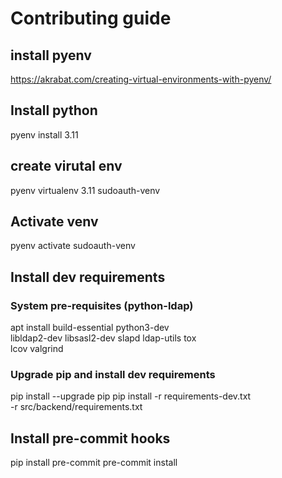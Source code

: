 # Contributing guide

## install pyenv
https://akrabat.com/creating-virtual-environments-with-pyenv/

## Install python

pyenv install 3.11

## create virutal env

pyenv virtualenv 3.11 sudoauth-venv

## Activate venv

pyenv activate sudoauth-venv

## Install dev requirements

### System pre-requisites (python-ldap)
apt install build-essential python3-dev \
    libldap2-dev libsasl2-dev slapd ldap-utils tox \
    lcov valgrind

### Upgrade pip and install dev requirements
pip install --upgrade pip
pip install -r requirements-dev.txt \
    -r src/backend/requirements.txt

## Install pre-commit hooks

pip install pre-commit
pre-commit install

